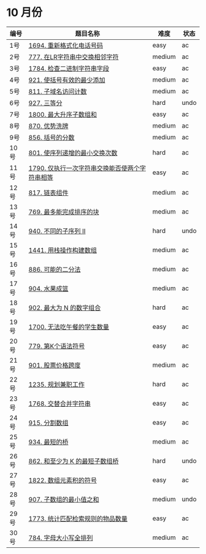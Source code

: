 # 10 月份

**编号**|**题目名称**|**难度**|**状态**
--------|------------|--------|--------
1号|[1694. 重新格式化电话号码](./第1题%201694.%20重新格式化电话号码)|easy|ac
2号|[777. 在LR字符串中交换相邻字符](./第2题%20777.%20在LR字符串中交换相邻字符)|medium|ac
3号|[1784. 检查二进制字符串字段](./第3题%201784.%20检查二进制字符串字段)|easy|ac
4号|[921. 使括号有效的最少添加](./第4题%20921.%20使括号有效的最少添加)|medium|ac
5号|[811. 子域名访问计数](./第5题%20811.%20子域名访问计数)|medium|ac
6号|[927. 三等分](./第6题%20927.%20三等分)|hard|undo
7号|[1800. 最大升序子数组和](./第7题%201800.%20最大升序子数组和)|easy|ac
8号|[870. 优势洗牌](./第8题%20870.%20优势洗牌)|medium|ac
9号|[856. 括号的分数](./第9题%20856.%20括号的分数)|medium|ac
10号|[801. 使序列递增的最小交换次数](./第10题%20801.%20使序列递增的最小交换次数)|hard|ac
11号|[1790. 仅执行一次字符串交换能否使两个字符串相等](./第11题%201790.%20仅执行一次字符串交换能否使两个字符串相等)|easy|ac
12号|[817. 链表组件](./第12题%20817.%20链表组件)|medium|ac
13号|[769. 最多能完成排序的块](./第13题%20769.%20最多能完成排序的块)|medium|ac
14号|[940. 不同的子序列 II](./第14题%20940.%20不同的子序列%20II)|hard|undo
15号|[1441. 用栈操作构建数组](./第15题%201441.%20用栈操作构建数组)|medium|ac
16号|[886. 可能的二分法](./第16题%20886.%20可能的二分法)|medium|ac
17号|[904. 水果成篮](./第17题%20904.%20水果成篮)|medium|ac
18号|[902. 最大为 N 的数字组合](./第18题%20902.%20最大为%20N%20的数字组合)|hard|ac
19号|[1700. 无法吃午餐的学生数量](./第19题%201700.%20无法吃午餐的学生数量)|easy|ac
20号|[779. 第K个语法符号](./第20题%20779.%20第K个语法符号)|easy|ac
21号|[901. 股票价格跨度](./第21题%20901.%20股票价格跨度)|medium|ac
22号|[1235. 规划兼职工作](./第22题%201235.%20规划兼职工作)|hard|ac
23号|[1768. 交替合并字符串](./第23题%201768.%20交替合并字符串)|easy|ac
24号|[915. 分割数组](./第24题%20915.%20分割数组)|easy|ac
25号|[934. 最短的桥](./第25题%20934.%20最短的桥)|medium|ac
26号|[862. 和至少为 K 的最短子数组桥](./第26题%20862.%20和至少为%20K%20的最短子数组桥)|hard|undo
27号|[1822. 数组元素积的符号](./第27题%201822.%20数组元素积的符号)|easy|ac
28号|[907. 子数组的最小值之和](./第28题%20907.%20子数组的最小值之和)|medium|undo
29号|[1773. 统计匹配检索规则的物品数量](./第29题%201773.%20统计匹配检索规则的物品数量)|easy|ac
30号|[784. 字母大小写全排列](./第30题%20784.%20字母大小写全排列)|medium|ac
